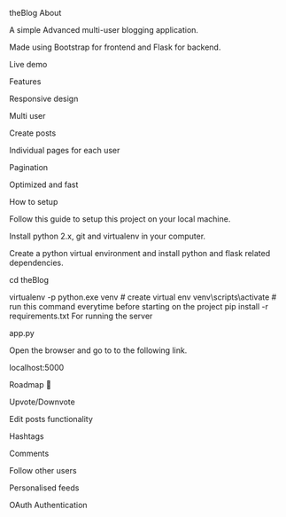 theBlog
About

A simple Advanced multi-user blogging application.

Made using Bootstrap for frontend and Flask for backend.

Live demo

Features

Responsive design

Multi user

Create posts

Individual pages for each user

Pagination

Optimized and fast

How to setup


Follow this guide to setup this project on your local machine.

Install python 2.x, git and virtualenv in your computer.


Create a python virtual environment and install python and flask related dependencies.

cd theBlog

virtualenv -p python.exe venv # create virtual env
venv\scripts\activate  # run this command everytime before starting on the project
pip install -r requirements.txt
For running the server

app.py

Open the browser and go to to the following link.

localhost:5000

Roadmap 🚀

Upvote/Downvote

Edit posts functionality

Hashtags

Comments

Follow other users

Personalised feeds

OAuth Authentication
